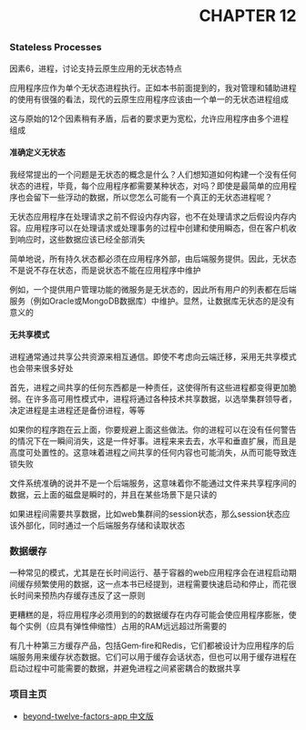 # <p align="right">CHAPTER 12</p>

### Stateless Processes

因素6，进程，讨论支持云原生应用的无状态特点

应用程序应作为单个无状态进程执行。正如本书前面提到的，我对管理和辅助进程的使用有很强的看法，现代的云原生应用程序应该由一个单一的无状态进程组成

这与原始的12个因素稍有矛盾，后者的要求更为宽松，允许应用程序由多个进程组成

#### 准确定义无状态

我经常提出的一个问题是无状态的概念是什么？人们想知道如何构建一个没有任何状态的进程，毕竟，每个应用程序都需要某种状态，对吗？即使是最简单的应用程序也会留下一些浮动的数据，所以您怎么可能有一个真正的无状态进程呢？

无状态应用程序在处理请求之前不假设内存内容，也不在处理请求之后假设内存内容。应用程序可以在处理请求或处理事务的过程中创建和使用瞬态，但在客户机收到响应时，这些数据应该已经全部消失

简单地说，所有持久状态都必须在应用程序外部，由后端服务提供。因此，无状态不是说不存在状态，而是说状态不能在应用程序中维护

例如，一个提供用户管理功能的微服务是无状态的，因此所有用户的列表都在后端服务（例如Oracle或MongoDB数据库）中维护。显然，让数据库无状态的是没有意义的

#### 无共享模式

进程通常通过共享公共资源来相互通信。即使不考虑向云端迁移，采用无共享模式也会带来很多好处

首先，进程之间共享的任何东西都是一种责任，这使得所有这些进程都变得更加脆弱。在许多高可用性模式中，进程将通过各种技术共享数据，以选举集群领导者，决定进程是主进程还是备份进程，等等

如果你的程序跑在云上面，你要规避上面这些做法。你的进程可以在没有任何警告的情况下在一瞬间消失，这是一件好事。进程来来去去，水平和垂直扩展，而且是高度可处置性的。这意味着进程之间共享的任何内容也可能消失，从而可能导致连锁失败

文件系统准确的说并不是一个后端服务，这意味着你不能通过文件来共享程序间的数据，云上面的磁盘是瞬时的，并且在某些场景下是只读的

如果进程间需要共享数据，比如web集群间的session状态，那么session状态应该外部化，同时通过一个后端服务存储和读取状态

### 数据缓存

一种常见的模式，尤其是在长时间运行、基于容器的web应用程序会在进程启动期间缓存频繁使用的数据，这一点本书已经提到，进程需要快速启动和停止，而花很长时间来预热内存缓存违反了这一原则

更糟糕的是，将应用程序必须用到的的数据缓存在内存可能会使应用程序膨胀，使每个实例（应具有弹性伸缩性）占用的RAM远远超过所需要的

有几十种第三方缓存产品，包括Gem‐fire和Redis，它们都被设计为应用程序的后端服务用来缓存状态数据。它们可以用于缓存会话状态，但也可以用于缓存进程在启动过程中可能需要的数据，并避免进程之间紧密耦合的数据共享

### 项目主页
* [beyond-twelve-factors-app 中文版](../README.md)
